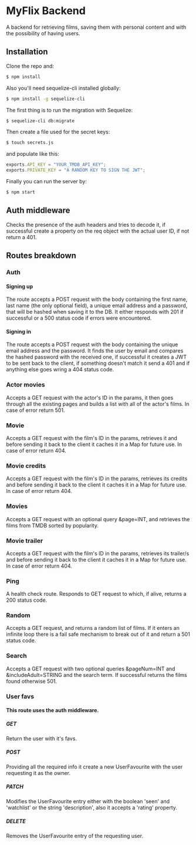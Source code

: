 # MyFlix Backend

A backend for retrieving films, saving them with personal content and with the possibility of having users.

## Installation

Clone the repo and:

```bash
$ npm install
```

Also you'll need sequelize-cli installed globally:

```bash
$ npm install -g sequelize-cli
```

The first thing is to run the migration with Sequelize:

```bash
$ sequelize-cli db:migrate
```

Then create a file used for the secret keys:

```bash
$ touch secrets.js
```

and populate like this:

```javascript
exports.API_KEY = "YOUR_TMDB_API_KEY";
exports.PRIVATE_KEY = "A RANDOM KEY TO SIGN THE JWT";
```

Finally you can run the server by:

```bash
$ npm start
```

## Auth middleware

Checks the presence of the auth headers and tries to decode it, if successful create a property on the req object with the actual user ID, if not return a 401.

## Routes breakdown

### Auth

#### Signing up

The route accepts a POST request with the body containing the first name, last name (the only optional field), a unique email address and a password, that will be hashed when saving it to the DB. It either responds with 201 if successful or a 500 status code if errors were encountered.

#### Signing in

The route accepts a POST request with the body containing the unique email address and the password. It finds the user by email and compares the hashed password with the received one, if successful it creates a JWT to be sent back to the client, if something doesn't match it send a 401 and if anything else goes wring a 404 status code.

### Actor movies

Accepts a GET request with the actor's ID in the params, it then goes through all the existing pages and builds a list with all of the actor's films. In case of error return 501.

### Movie

Accepts a GET request with the film's ID in the params, retrieves it and before sending it back to the client it caches it in a Map for future use. In case of error return 404.

### Movie credits

Accepts a GET request with the film's ID in the params, retrieves its credits and before sending it back to the client it caches it in a Map for future use. In case of error return 404.

### Movies

Accepts a GET request with an optional query &page=INT, and retrieves the films from TMDB sorted by popularity.

### Movie trailer

Accepts a GET request with the film's ID in the params, retrieves its trailer/s and before sending it back to the client it caches it in a Map for future use. In case of error return 404.

### Ping

A health check route. Responds to GET request to which, if alive, returns a 200 status code.

### Random

Accepts a GET request, and returns a random list of films. If it enters an infinite loop there is a fail safe mechanism to break out of it and return a 501 status code.

### Search

Accepts a GET request with two optional queries &pageNum=INT and &includeAdult=STRING and the search term. If successful returns the films found otherwise 501.

### User favs

#### This route uses the auth middleware.

##### GET

Return the user with it's favs.

##### POST

Providing all the required info it create a new UserFavourite with the user requesting it as the owner.

##### PATCH

Modifies the UserFavourite entry either with the boolean 'seen' and 'watchlist' or the string 'description', also it accepts a 'rating' property.

##### DELETE

Removes the UserFavourite entry of the requesting user.
